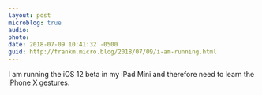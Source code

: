 ```yaml
---
layout: post
microblog: true
audio: 
photo: 
date: 2018-07-09 10:41:32 -0500
guid: http://frankm.micro.blog/2018/07/09/i-am-running.html
---
```

I am running the iOS 12 beta in my iPad Mini and therefore need to learn the [iPhone X gestures](https://lifehacker.com/the-iphone-x-gestures-you-should-master-1821395834). 
